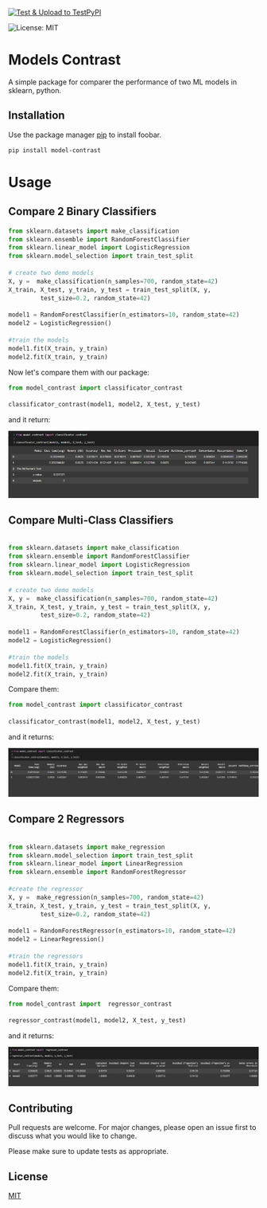 [![Test & Upload to TestPyPI](https://github.com/ArmandDS/model_contrast/actions/workflows/test_and_upload_to_TestPyPI.yml/badge.svg)](https://github.com/ArmandDS/model_contrast/actions/workflows/test_and_upload_to_TestPyPI.yml)

![License: MIT](https://img.shields.io/github/license/armandds/model_contrast)

# Models Contrast

A simple package for comparer the performance of two ML models in sklearn, python.

## Installation

Use the package manager [pip](https://pip.pypa.io/en/stable/) to install foobar.

```bash
pip install model-contrast
```

# Usage

## Compare 2 Binary Classifiers

```python
from sklearn.datasets import make_classification
from sklearn.ensemble import RandomForestClassifier
from sklearn.linear_model import LogisticRegression
from sklearn.model_selection import train_test_split

# create two demo models
X, y =  make_classification(n_samples=700, random_state=42)
X_train, X_test, y_train, y_test = train_test_split(X, y,
         test_size=0.2, random_state=42)

model1 = RandomForestClassifier(n_estimators=10, random_state=42)
model2 = LogisticRegression()

#train the models
model1.fit(X_train, y_train)
model2.fit(X_train, y_train)

```

Now let's compare them with our package:

```python
from model_contrast import classificator_contrast

classificator_contrast(model1, model2, X_test, y_test)

```
and it return: 

![image](https://github.com/ArmandDS/model_contrast/blob/main/img/binary.PNG)


## Compare Multi-Class Classifiers

```python

from sklearn.datasets import make_classification
from sklearn.ensemble import RandomForestClassifier
from sklearn.linear_model import LogisticRegression
from sklearn.model_selection import train_test_split

# create two demo models
X, y =  make_classification(n_samples=700, random_state=42)
X_train, X_test, y_train, y_test = train_test_split(X, y,
         test_size=0.2, random_state=42)

model1 = RandomForestClassifier(n_estimators=10, random_state=42)
model2 = LogisticRegression()

#train the models
model1.fit(X_train, y_train)
model2.fit(X_train, y_train)


```
Compare them:

```python
from model_contrast import classificator_contrast

classificator_contrast(model1, model2, X_test, y_test)

```
and it returns:

![image](https://github.com/ArmandDS/model_contrast/blob/main/img/multiclass.PNG)


## Compare 2 Regressors

```python

from sklearn.datasets import make_regression
from sklearn.model_selection import train_test_split
from sklearn.linear_model import LinearRegression
from sklearn.ensemble import RandomForestRegressor

#create the regressor
X, y =  make_regression(n_samples=700, random_state=42)
X_train, X_test, y_train, y_test = train_test_split(X, y,
         test_size=0.2, random_state=42)

model1 = RandomForestRegressor(n_estimators=10, random_state=42)
model2 = LinearRegression()

#train the regressors
model1.fit(X_train, y_train)
model2.fit(X_train, y_train)


```
Compare them:

```python
from model_contrast import  regressor_contrast

regressor_contrast(model1, model2, X_test, y_test)

```
and it returns:

![image](https://github.com/ArmandDS/model_contrast/blob/main/img/regressors.PNG)


## Contributing
Pull requests are welcome. For major changes, please open an issue first to discuss what you would like to change.

Please make sure to update tests as appropriate.

## License
[MIT](https://choosealicense.com/licenses/mit/)